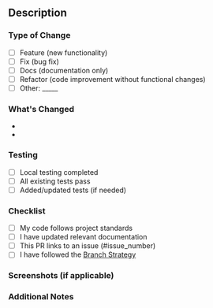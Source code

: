 ## Description
<!-- Provide a clear and concise description of your changes -->

### Type of Change
<!-- Mark the appropriate option(s) with [x] -->
- [ ] Feature (new functionality)
- [ ] Fix (bug fix)
- [ ] Docs (documentation only)
- [ ] Refactor (code improvement without functional changes)
- [ ] Other: _____

### What's Changed
<!-- List the key changes made in this PR -->
- 
- 

### Testing
<!-- Describe how you tested your changes -->
- [ ] Local testing completed
- [ ] All existing tests pass
- [ ] Added/updated tests (if needed)

### Checklist
- [ ] My code follows project standards
- [ ] I have updated relevant documentation
- [ ] This PR links to an issue (#issue_number)
- [ ] I have followed the [Branch Strategy](BRANCH_STRATEGY.md)

### Screenshots (if applicable)
<!-- Add screenshots to help explain your changes -->

### Additional Notes
<!-- Add any other context about the PR here --> 